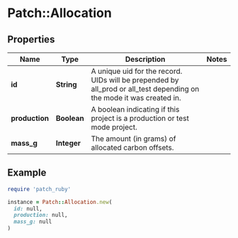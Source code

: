 # Patch::Allocation

## Properties

| Name | Type | Description | Notes |
| ---- | ---- | ----------- | ----- |
| **id** | **String** | A unique uid for the record. UIDs will be prepended by all_prod or all_test depending on the mode it was created in. |  |
| **production** | **Boolean** | A boolean indicating if this project is a production or test mode project. |  |
| **mass_g** | **Integer** | The amount (in grams) of allocated carbon offsets. |  |

## Example

```ruby
require 'patch_ruby'

instance = Patch::Allocation.new(
  id: null,
  production: null,
  mass_g: null
)
```


